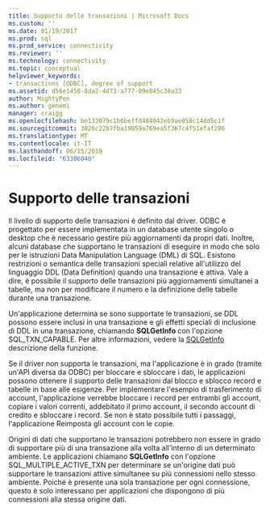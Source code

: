 ```yaml
---
title: Supporto delle transazioni | Microsoft Docs
ms.custom: ''
ms.date: 01/19/2017
ms.prod: sql
ms.prod_service: connectivity
ms.reviewer: ''
ms.technology: connectivity
ms.topic: conceptual
helpviewer_keywords:
- transactions [ODBC], degree of support
ms.assetid: d56e1458-8da2-4d73-a777-09e045c30a33
author: MightyPen
ms.author: genemi
manager: craigg
ms.openlocfilehash: be133079c1b6beffd484942eb9ae058c14dd5c1f
ms.sourcegitcommit: 3026c22b7fba19059a769ea5f367c4f51efaf286
ms.translationtype: MT
ms.contentlocale: it-IT
ms.lasthandoff: 06/15/2019
ms.locfileid: "63306040"
---
```

# <a name="transaction-support"></a>Supporto delle transazioni
Il livello di supporto delle transazioni è definito dal driver. ODBC è progettato per essere implementata in un database utente singolo o desktop che è necessario gestire più aggiornamenti da propri dati. Inoltre, alcuni database che supportano le transazioni di eseguire in modo che solo per le istruzioni Data Manipulation Language (DML) di SQL. Esistono restrizioni o semantica delle transazioni speciali relative all'utilizzo del linguaggio DDL (Data Definition) quando una transazione è attiva. Vale a dire, è possibile il supporto delle transazioni più aggiornamenti simultanei a tabelle, ma non per modificare il numero e la definizione delle tabelle durante una transazione.  
  
 Un'applicazione determina se sono supportate le transazioni, se DDL possono essere inclusi in una transazione e gli effetti speciali di inclusione di DDL in una transazione, chiamando **SQLGetInfo** con l'opzione SQL_TXN_CAPABLE. Per altre informazioni, vedere la [SQLGetInfo](../../../odbc/reference/syntax/sqlgetinfo-function.md) descrizione della funzione.  
  
 Se il driver non supporta le transazioni, ma l'applicazione è in grado (tramite un'API diversa da ODBC) per bloccare e sbloccare i dati, le applicazioni possono ottenere il supporto delle transazioni dal blocco e sblocco record e tabelle in base alle esigenze. Per implementare l'esempio di trasferimento di account, l'applicazione verrebbe bloccare i record per entrambi gli account, copiare i valori correnti, addebitato il primo account, il secondo account di credito e sbloccare i record. Se non è stato possibile tutti i passaggi, l'applicazione Reimposta gli account con le copie.  
  
 Origini di dati che supportano le transazioni potrebbero non essere in grado di supportare più di una transazione alla volta all'interno di un determinato ambiente. Le applicazioni chiamano **SQLGetInfo** con l'opzione SQL_MULTIPLE_ACTIVE_TXN per determinare se un'origine dati può supportare le transazioni attive simultanee su più connessioni nello stesso ambiente. Poiché è presente una sola transazione per ogni connessione, questo è solo interessano per applicazioni che dispongono di più connessioni alla stessa origine dati.
